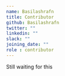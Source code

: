 ```yaml
---
name: Basilashrafn
title: Contributor
github: Basilashrafn
twitter: ""
linkedin: ""
slack: ""
joining_date: ""
role : contributor
---
```


Still waiting for this
